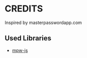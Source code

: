 # CREDITS

Inspired by masterpasswordapp.com

## Used Libraries
* [mpw-js](https://github.com/tmthrgd/mpw-js)